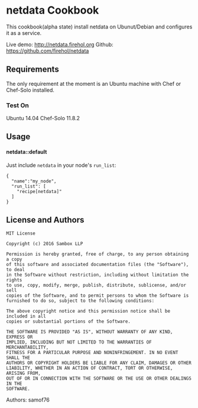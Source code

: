# netdata Cookbook

This cookbook(alpha state) install netdata on Ubunut/Debian and configures it as a service.

Live demo: http://netdata.firehol.org
Github: https://github.com/firehol/netdata


## Requirements

The only requirement at the moment is an Ubuntu machine with Chef or Chef-Solo installed.

### Test On

Ubuntu 14.04
Chef-Solo 11.8.2

## Usage

#### netdata::default

Just include `netdata` in your node's `run_list`:

    {
      "name":"my_node",
      "run_list": [
        "recipe[netdata]"
      ]
    }

## License and Authors

    MIT License

    Copyright (c) 2016 Sambox LLP

    Permission is hereby granted, free of charge, to any person obtaining a copy
    of this software and associated documentation files (the "Software"), to deal
    in the Software without restriction, including without limitation the rights
    to use, copy, modify, merge, publish, distribute, sublicense, and/or sell
    copies of the Software, and to permit persons to whom the Software is
    furnished to do so, subject to the following conditions:

    The above copyright notice and this permission notice shall be included in all
    copies or substantial portions of the Software.

    THE SOFTWARE IS PROVIDED "AS IS", WITHOUT WARRANTY OF ANY KIND, EXPRESS OR
    IMPLIED, INCLUDING BUT NOT LIMITED TO THE WARRANTIES OF MERCHANTABILITY,
    FITNESS FOR A PARTICULAR PURPOSE AND NONINFRINGEMENT. IN NO EVENT SHALL THE
    AUTHORS OR COPYRIGHT HOLDERS BE LIABLE FOR ANY CLAIM, DAMAGES OR OTHER
    LIABILITY, WHETHER IN AN ACTION OF CONTRACT, TORT OR OTHERWISE, ARISING FROM,
    OUT OF OR IN CONNECTION WITH THE SOFTWARE OR THE USE OR OTHER DEALINGS IN THE
    SOFTWARE.

Authors: samof76
